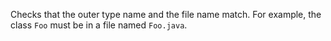 Checks that the outer type name and the file name match. For example,
the class `Foo` must be in a file named `Foo.java`.